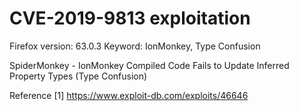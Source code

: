 # CVE-2019-9813 exploitation

Firefox version: 63.0.3
Keyword: IonMonkey, Type Confusion

SpiderMonkey - IonMonkey Compiled Code Fails to Update Inferred Property Types (Type Confusion)

Reference
[1] https://www.exploit-db.com/exploits/46646